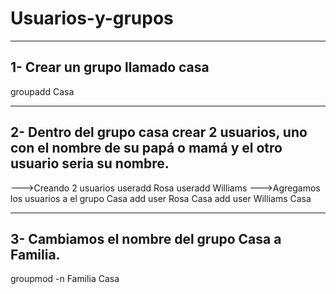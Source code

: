# Usuarios-y-grupos

---------------------------------
1- Crear un grupo llamado casa
---------------------------------
groupadd Casa

------------------------------------------------------------------------------------------------------------------
2- Dentro del grupo casa crear 2 usuarios, uno con el nombre de su papá o mamá y el otro usuario seria su nombre.
------------------------------------------------------------------------------------------------------------------
--->Creando 2 usuarios
useradd Rosa
useradd Williams
--->Agregamos los usuarios a el grupo Casa
add user Rosa Casa
add user Williams Casa

-------------------------------------------------
3- Cambiamos el nombre del grupo Casa a Familia.
-------------------------------------------------
groupmod -n Familia Casa
